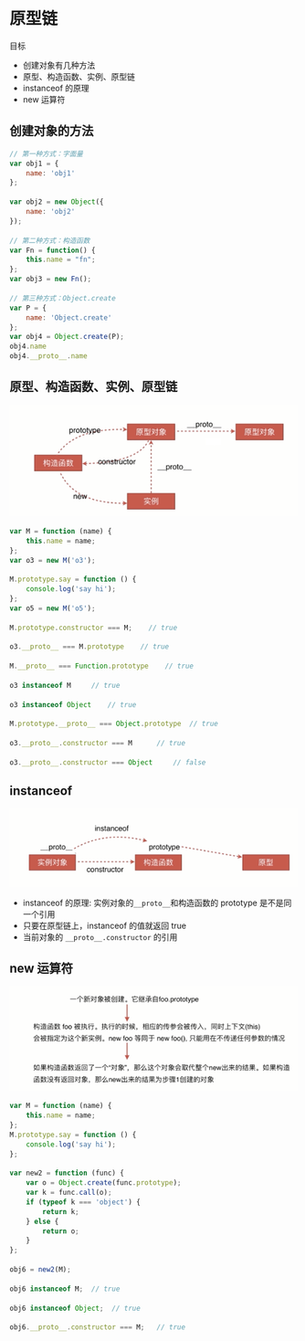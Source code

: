 # 原型链

目标

- 创建对象有几种方法
- 原型、构造函数、实例、原型链
- instanceof 的原理
- new 运算符

## 创建对象的方法

```js
// 第一种方式：字面量
var obj1 = {
    name: 'obj1'
};

var obj2 = new Object({
    name: 'obj2'
});

// 第二种方式：构造函数
var Fn = function() {
    this.name = "fn";
};
var obj3 = new Fn();

// 第三种方式：Object.create
var P = {
    name: 'Object.create'
};
var obj4 = Object.create(P);
obj4.name
obj4.__proto__.name
```


## 原型、构造函数、实例、原型链

![proto](./img/proto.png)

```js
var M = function (name) {
    this.name = name;
};
var o3 = new M('o3');

M.prototype.say = function () {
    console.log('say hi');
};
var o5 = new M('o5');

M.prototype.constructor === M;    // true

o3.__proto__ === M.prototype    // true

M.__proto__ === Function.prototype    // true

o3 instanceof M     // true

o3 instanceof Object    // true

M.prototype.__proto__ === Object.prototype  // true

o3.__proto__.constructor === M      // true

o3.__proto__.constructor === Object     // false

```

## instanceof

![instanceof](./img/instanceof.png)

- instanceof 的原理: 实例对象的`__proto__`和构造函数的 prototype 是不是同一个引用
- 只要在原型链上，instanceof 的值就返回 true
- 当前对象的 `__proto__.constructor` 的引用

## new 运算符

![new](./img/new.png)

```js
var M = function (name) {
    this.name = name;
};
M.prototype.say = function () {
    console.log('say hi');
};

var new2 = function (func) {
    var o = Object.create(func.prototype);
    var k = func.call(o);
    if (typeof k === 'object') {
        return k;
    } else {
        return o;
    }
};

obj6 = new2(M);

obj6 instanceof M;  // true

obj6 instanceof Object;  // true

obj6.__proto__.constructor === M;   // true
```

